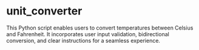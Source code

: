 # unit_converter
This Python script enables users to convert temperatures between Celsius and Fahrenheit. It incorporates user input validation, bidirectional conversion, and clear instructions for a seamless experience.
